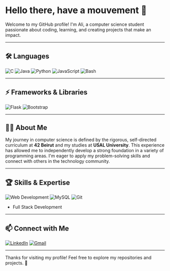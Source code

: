 # Hello there, have a mouvement 👋

Welcome to my GitHub profile! I'm Ali, a computer science student passionate about coding, learning, and creating projects that make an impact.  

---

## 🛠️ Languages

![C](https://img.shields.io/badge/C-00599C?style=for-the-badge&logo=c&logoColor=white)
![Java](https://img.shields.io/badge/Java-ED8B00?style=for-the-badge&logo=java&logoColor=white)
![Python](https://img.shields.io/badge/Python-3776AB?style=for-the-badge&logo=python&logoColor=white)
![JavaScript](https://img.shields.io/badge/JavaScript-F7DF1E?style=for-the-badge&logo=javascript&logoColor=black)
![Bash](https://img.shields.io/badge/Bash-4EAA25?style=for-the-badge&logo=gnu-bash&logoColor=white)

---

## ⚡ Frameworks & Libraries

![Flask](https://img.shields.io/badge/Flask-000000?style=for-the-badge&logo=flask&logoColor=white)
![Bootstrap](https://img.shields.io/badge/Bootstrap-7952B3?style=for-the-badge&logo=bootstrap&logoColor=white)

---

## 👨‍💻 About Me

My journey in computer science is defined by the rigorous, self-directed curriculum at **42 Beirut** and my studies at **USAL University**. This experience has allowed me to independently develop a strong foundation in a variety of programming areas. I'm eager to apply my problem-solving skills and connect with others in the technology community.

---

## 🏆 Skills & Expertise

![Web Development](https://img.shields.io/badge/Web_Development-61DAFB?style=for-the-badge&logo=web&logoColor=white)
![MySQL](https://img.shields.io/badge/MySQL-4479A1?style=for-the-badge&logo=mysql&logoColor=white)
![Git](https://img.shields.io/badge/Git-F05032?style=for-the-badge&logo=git&logoColor=white) 
- Full Stack Development  

---

## 📫 Connect with Me

[![LinkedIn](https://img.shields.io/badge/LinkedIn-0077B5?style=for-the-badge&logo=linkedin&logoColor=white)](https://www.linkedin.com/in/ali-koaik-86a4b4272)
[![Gmail](https://img.shields.io/badge/Gmail-D14836?style=for-the-badge&logo=gmail&logoColor=white)](mailto:alikoaik004@gmail.com)

---

Thanks for visiting my profile! Feel free to explore my repositories and projects. 🚀
